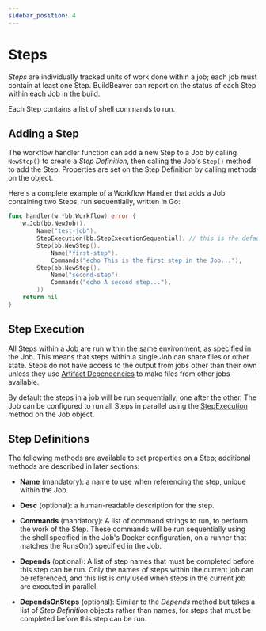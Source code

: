 ```yaml
---
sidebar_position: 4
---
```


# Steps

*Steps* are individually tracked units of work done within a job; each job must contain at least one Step.
BuildBeaver can report on the status of each Step within each Job in the build.

Each Step contains a list of shell commands to run.

## Adding a Step

The workflow handler function can add a new Step to a Job by calling ``NewStep()`` to create a
*Step Definition*, then calling the Job's ``Step()`` method to add the Step. Properties are set on the Step Definition
by calling methods on the object.

Here's a complete example of a Workflow Handler that adds a Job containing two Steps, run sequentially, written in Go:

```go
func handler(w *bb.Workflow) error {
    w.Job(bb.NewJob().
        Name("test-job").
        StepExecution(bb.StepExecutionSequential). // this is the default, can be omitted
        Step(bb.NewStep().
            Name("first-step").
            Commands("echo This is the first step in the Job..."),
        Step(bb.NewStep().
            Name("second-step").
            Commands("echo A second step..."), 
        ))
	return nil
}
```

## Step Execution

All Steps within a Job are run within the same environment, as specified in the Job. This means that steps within
a single Job can share files or other state. Steps do not have access to the output from jobs other than their
own unless they use [Artifact Dependencies](jobs#job-dependencies) to make files from other jobs available.

By default the steps in a job will be run sequentially, one after the other. The Job can be configured to run all
Steps in parallel using the [StepExecution](jobs#job-definitions) method on the Job object.


## Step Definitions

The following methods are available to set properties on a Step; additional methods are described in later
sections:

- **Name** (mandatory): a name to use when referencing the step, unique within the Job.

- **Desc** (optional): a human-readable description for the step.

- **Commands** (mandatory): A list of command strings to run, to perform the work of the Step. These commands
  will be run sequentially using the shell specified in the Job's Docker configuration, on a runner that matches
  the RunsOn() specified in the Job.

- **Depends** (optional): A list of step names that must be completed before this step can be run. Only the names 
  of steps within the current job can be referenced, and this list is only used when steps in the current job are
  executed in parallel.

- **DependsOnSteps** (optional): Similar to the *Depends* method but takes a list of *Step Definition* objects rather
 than names, for steps that must be completed before this step can be run.
